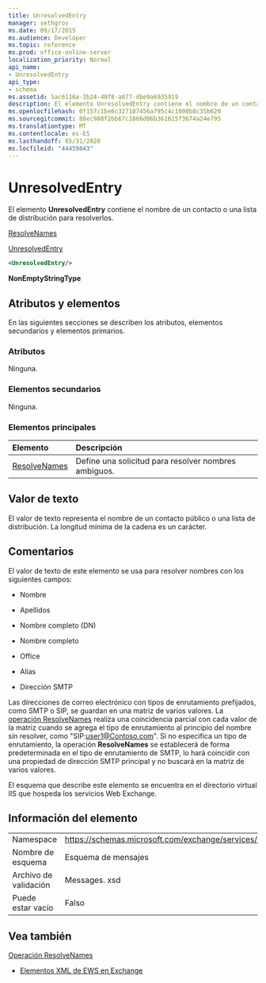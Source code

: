 ```yaml
---
title: UnresolvedEntry
manager: sethgros
ms.date: 09/17/2015
ms.audience: Developer
ms.topic: reference
ms.prod: office-online-server
localization_priority: Normal
api_name:
- UnresolvedEntry
api_type:
- schema
ms.assetid: 5ac6116a-3b24-40f8-a877-dbe9a6935919
description: El elemento UnresolvedEntry contiene el nombre de un contacto o una lista de distribución para resolverlos.
ms.openlocfilehash: 0f157c1be6c327187456a795c4c1000b8c35b620
ms.sourcegitcommit: 88ec988f2bb67c1866d06b361615f3674a24e795
ms.translationtype: MT
ms.contentlocale: es-ES
ms.lasthandoff: 05/31/2020
ms.locfileid: "44459843"
---
```

# <a name="unresolvedentry"></a>UnresolvedEntry

El elemento **UnresolvedEntry** contiene el nombre de un contacto o una lista de distribución para resolverlos. 
  
[ResolveNames](resolvenames.md)
  
[UnresolvedEntry](unresolvedentry.md)
  
```xml
<UnresolvedEntry/>
```

 **NonEmptyStringType**
## <a name="attributes-and-elements"></a>Atributos y elementos

En las siguientes secciones se describen los atributos, elementos secundarios y elementos primarios.
  
### <a name="attributes"></a>Atributos

Ninguna.
  
### <a name="child-elements"></a>Elementos secundarios

Ninguna.
  
### <a name="parent-elements"></a>Elementos principales

|**Elemento**|**Descripción**|
|:-----|:-----|
|[ResolveNames](resolvenames.md) <br/> |Define una solicitud para resolver nombres ambiguos.  <br/> |
   
## <a name="text-value"></a>Valor de texto

El valor de texto representa el nombre de un contacto público o una lista de distribución. La longitud mínima de la cadena es un carácter.
  
## <a name="remarks"></a>Comentarios

El valor de texto de este elemento se usa para resolver nombres con los siguientes campos:
  
- Nombre
    
- Apellidos
    
- Nombre completo (DN)
    
- Nombre completo
    
- Office
    
- Alias
    
- Dirección SMTP
    
Las direcciones de correo electrónico con tipos de enrutamiento prefijados, como SMTP o SIP, se guardan en una matriz de varios valores. La [operación ResolveNames](resolvenames-operation.md) realiza una coincidencia parcial con cada valor de la matriz cuando se agrega el tipo de enrutamiento al principio del nombre sin resolver, como "SIP:user1@Contoso.com". Si no especifica un tipo de enrutamiento, la operación **ResolveNames** se establecerá de forma predeterminada en el tipo de enrutamiento de SMTP, lo hará coincidir con una propiedad de dirección SMTP principal y no buscará en la matriz de varios valores. 
  
El esquema que describe este elemento se encuentra en el directorio virtual IIS que hospeda los servicios Web Exchange.
  
## <a name="element-information"></a>Información del elemento

|||
|:-----|:-----|
|Namespace  <br/> |https://schemas.microsoft.com/exchange/services/2006/messages  <br/> |
|Nombre de esquema  <br/> |Esquema de mensajes  <br/> |
|Archivo de validación  <br/> |Messages. xsd  <br/> |
|Puede estar vacío  <br/> |Falso  <br/> |
   
## <a name="see-also"></a>Vea también



[Operación ResolveNames](resolvenames-operation.md)


- [Elementos XML de EWS en Exchange](ews-xml-elements-in-exchange.md)

